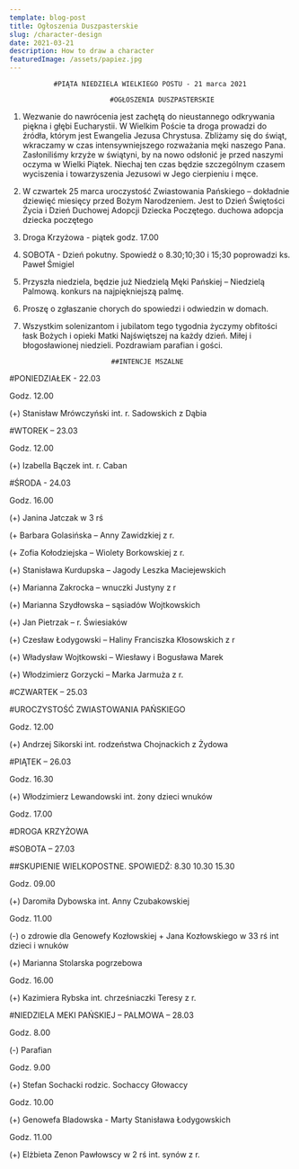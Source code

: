 ```yaml
---
template: blog-post
title: Ogłoszenia Duszpasterskie
slug: /character-design
date: 2021-03-21
description: How to draw a character
featuredImage: /assets/papiez.jpg
---
```

               #PIĄTA NIEDZIELA WIELKIEGO POSTU - 21 marca 2021                                                         

                             #OGŁOSZENIA DUSZPASTERSKIE

1. Wezwanie do nawrócenia jest zachętą do nieustannego odkrywania piękna i głębi Eucharystii. W Wielkim Poście ta droga prowadzi do źródła, którym jest Ewangelia Jezusa Chrystusa. Zbliżamy się do świąt, wkraczamy w czas intensywniejszego rozważania męki naszego Pana. Zasłoniliśmy krzyże w świątyni, by na nowo odsłonić je przed naszymi oczyma w Wielki Piątek. Niechaj ten czas będzie szczególnym czasem wyciszenia i towarzyszenia Jezusowi w Jego cierpieniu i męce.

2. W czwartek 25 marca uroczystość Zwiastowania Pańskiego – dokładnie dziewięć miesięcy przed Bożym Narodzeniem. Jest to Dzień Świętości Życia i Dzień Duchowej Adopcji Dziecka Poczętego. duchowa adopcja dziecka poczętego

3. Droga Krzyżowa - piątek godz. 17.00

4. SOBOTA - Dzień pokutny. Spowiedź o 8.30;10;30 i 15;30 poprowadzi ks. Paweł Śmigiel


5. Przyszła niedziela,  będzie już Niedzielą Męki Pańskiej – Niedzielą Palmową. konkurs na najpiękniejszą palmę. 

6. Proszę o zgłaszanie chorych do spowiedzi i odwiedzin w domach.

7. Wszystkim solenizantom i jubilatom tego tygodnia życzymy obfitości łask Bożych i opieki Matki Najświętszej na każdy dzień. Miłej i błogosławionej niedzieli.
Pozdrawiam parafian i gości. 
                  
                             ##INTENCJE MSZALNE


#PONIEDZIAŁEK  -  22.03      

Godz. 12.00

(+) Stanisław Mrówczyński  int. r. Sadowskich z Dąbia   

#WTOREK – 23.03

Godz. 12.00

(+) Izabella Bączek  int. r. Caban

#ŚRODA  - 24.03

Godz. 16.00

(+) Janina Jatczak w 3 rś

(+ Barbara Golasińska – Anny Zawidzkiej z r. 

(+ Zofia Kołodziejska – Wiolety Borkowskiej z r. 

(+) Stanisława Kurdupska – Jagody Leszka Maciejewskich 

(+) Marianna Zakrocka – wnuczki Justyny z r

(+) Marianna Szydłowska – sąsiadów Wojtkowskich

(+) Jan Pietrzak – r. Świesiaków 

(+) Czesław Łodygowski – Haliny Franciszka Kłosowskich z r

(+) Władysław Wojtkowski – Wiesławy i Bogusława Marek 

(+) Włodzimierz Gorzycki – Marka Jarmuża z r.

#CZWARTEK – 25.03

#UROCZYSTOŚĆ ZWIASTOWANIA PAŃSKIEGO 

Godz. 12.00

(+) Andrzej Sikorski  int. rodzeństwa Chojnackich z Żydowa

#PIĄTEK – 26.03

Godz. 16.30

(+) Włodzimierz Lewandowski int. żony dzieci wnuków

Godz. 17.00

#DROGA KRZYŻOWA

#SOBOTA – 27.03

##SKUPIENIE WIELKOPOSTNE.      SPOWIEDŹ:  8.30  10.30   15.30

Godz. 09.00

(+) Daromiła Dybowska int.  Anny Czubakowskiej
 
Godz. 11.00 

(-) o zdrowie dla Genowefy Kozłowskiej + Jana Kozłowskiego w 33 rś int dzieci i wnuków

(+) Marianna Stolarska pogrzebowa

Godz. 16.00

(+) Kazimiera Rybska int. chrześniaczki Teresy z r.

#NIEDZIELA  MEKI PAŃSKIEJ – PALMOWA – 28.03       

Godz. 8.00

(-) Parafian

Godz. 9.00

(+) Stefan Sochacki rodzic. Sochaccy Głowaccy 

Godz. 10.00

(+) Genowefa Bladowska -  Marty Stanisława Łodygowskich

Godz. 11.00

(+) Elżbieta Zenon Pawłowscy w 2 rś int. synów z r.       